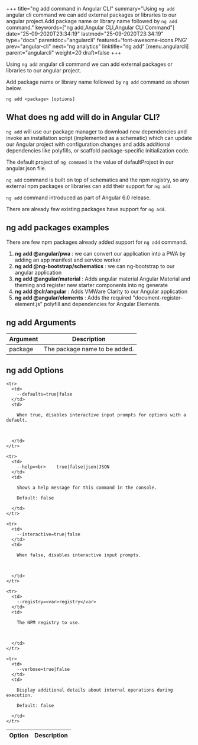 +++
title="ng add command in Angular CLI"
summary="Using `ng add` angular cli command we can add external packages or libraries to our angular project.Add package name or library name followed by `ng add` command."
keywords=["ng add,Angular CLI,Angular CLI Command"]
date="25-09-2020T23:34:19"
lastmod="25-09-2020T23:34:19"
type="docs"
parentdoc="angularcli"
featured='font-awesome-icons.PNG'
prev="angular-cli"
next="ng analytics"
linktitle="ng add"
[menu.angularcli]
parent="angularcli"
weight=20
draft=false
+++

Using `ng add` angular cli command we can add external packages or libraries to our angular project.

Add package name or library name followed by `ng add` command as shown below.

```
ng add <package> [options]
```

## What does ng add will do in Angular CLI?

`ng add` will use our package manager to download new dependencies and invoke an installation script (implemented as a schematic) which can update our Angular project with configuration changes and adds additional dependencies like polyfills, or scaffold package-specific initialization code.

The default project of `ng command` is the value of defaultProject in our angular.json file.

`ng add` command is built on top of schematics and the npm registry, so any external npm packages or libraries can add their support for `ng add`.

`ng add` command introduced as part of Angular 6.0 release.

There are already few existing packages have support for `ng add`.

## ng add packages examples

There are few npm packages already added support for `ng add` command.

1. **ng add @angular/pwa** : we can convert our application into a PWA by adding an app manifest and service worker
2. **ng add @ng-bootstrap/schematics** : we can ng-bootstrap to our angular application
3. **ng add @angular/material** : Adds angular material Angular Material and theming and register new starter components into ng generate
4. **ng add @clr/angular** : Adds VMWare Clarity to our Angular application
5. **ng add @angular/elements** : Adds the required "document-register-element.js" polyfill and dependencies for Angular Elements.

## ng add Arguments

<div class='table-responsive'><table class='table'>

  <thead>
    <tr>
      <th>Argument</th>
      <th>Description</th>
    </tr>
  </thead>
  <tbody>
  
  <tr>
    <td>package</td>
    <td>
      The package name to be added.      
    </td>
  </tr>
  
  </tbody>

</table></div>

## ng add Options

<div class='table-responsive'><table class='table'>

  <thead>
    <tr>
      <th>Option</th>
      <th>Description</th>
    </tr>
  </thead>
  <tbody>
  
    <tr>
      <td>
        --defaults=true|false
      </td>
      <td>
        
        When true, disables interactive input prompts for options with a default.

        
        
      </td>
    </tr>
  
    <tr>
      <td>
        --help=<br>    true|false|json|JSON
      </td>
      <td>
        
        Shows a help message for this command in the console.

        Default: false
        
      </td>
    </tr>
  
    <tr>
      <td>
        --interactive=true|false
      </td>
      <td>
        
        When false, disables interactive input prompts.

        
        
      </td>
    </tr>
  
    <tr>
      <td>
        --registry=<var>registry</var>
      </td>
      <td>
        
        The NPM registry to use.

        
        
      </td>
    </tr>
  
    <tr>
      <td>
        --verbose=true|false
      </td>
      <td>
        
        Display additional details about internal operations during execution.

        Default: false
        
      </td>
    </tr>
  
  </tbody>

</table></div>




